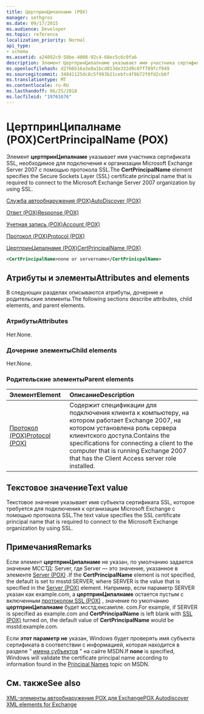 ```yaml
---
title: ЦертпринЦипалнаме (POX)
manager: sethgros
ms.date: 09/17/2015
ms.audience: Developer
ms.topic: reference
localization_priority: Normal
api_type:
- schema
ms.assetid: a24092c9-58be-4008-92c4-68ec5c6c0fa6
description: Элемент ЦертпринЦипалнаме указывает имя участника сертификата SSL, необходимое для подключения к организации Microsoft Exchange Server 2007 с помощью протокола SSL.
ms.openlocfilehash: d2766b16a3e8a1bcd013de332d9c07f709fcf949
ms.sourcegitcommit: 34041125dc8c5f993b21cebfc4f8b72f0fd2cb6f
ms.translationtype: MT
ms.contentlocale: ru-RU
ms.lasthandoff: 06/25/2018
ms.locfileid: "19761676"
---
```

# <a name="certprincipalname-pox"></a><span data-ttu-id="e16d3-103">ЦертпринЦипалнаме (POX)</span><span class="sxs-lookup"><span data-stu-id="e16d3-103">CertPrincipalName (POX)</span></span>

<span data-ttu-id="e16d3-104">Элемент **цертпринЦипалнаме** указывает имя участника сертификата SSL, необходимое для подключения к организации Microsoft Exchange Server 2007 с помощью протокола SSL.</span><span class="sxs-lookup"><span data-stu-id="e16d3-104">The **CertPrincipalName** element specifies the Secure Sockets Layer (SSL) certificate principal name that is required to connect to the Microsoft Exchange Server 2007 organization by using SSL.</span></span> 
  
[<span data-ttu-id="e16d3-105">Служба автообнаружения (POX)</span><span class="sxs-lookup"><span data-stu-id="e16d3-105">AutoDiscover (POX)</span></span>](autodiscover-pox.md)
  
[<span data-ttu-id="e16d3-106">Ответ (POX)</span><span class="sxs-lookup"><span data-stu-id="e16d3-106">Response (POX)</span></span>](response-pox.md)
  
[<span data-ttu-id="e16d3-107">Учетная запись (POX)</span><span class="sxs-lookup"><span data-stu-id="e16d3-107">Account (POX)</span></span>](account-pox.md)
  
[<span data-ttu-id="e16d3-108">Протокол (POX)</span><span class="sxs-lookup"><span data-stu-id="e16d3-108">Protocol (POX)</span></span>](protocol-pox.md)
  
[<span data-ttu-id="e16d3-109">ЦертпринЦипалнаме (POX)</span><span class="sxs-lookup"><span data-stu-id="e16d3-109">CertPrincipalName (POX)</span></span>](certprincipalname-pox.md)
  
```xml
<CertPrincipalName>none or servername</CertPrinicpalName>
```

## <a name="attributes-and-elements"></a><span data-ttu-id="e16d3-110">Атрибуты и элементы</span><span class="sxs-lookup"><span data-stu-id="e16d3-110">Attributes and elements</span></span>

<span data-ttu-id="e16d3-111">В следующих разделах описываются атрибуты, дочерние и родительские элементы.</span><span class="sxs-lookup"><span data-stu-id="e16d3-111">The following sections describe attributes, child elements, and parent elements.</span></span>
  
### <a name="attributes"></a><span data-ttu-id="e16d3-112">Атрибуты</span><span class="sxs-lookup"><span data-stu-id="e16d3-112">Attributes</span></span>

<span data-ttu-id="e16d3-113">Нет.</span><span class="sxs-lookup"><span data-stu-id="e16d3-113">None.</span></span>
  
### <a name="child-elements"></a><span data-ttu-id="e16d3-114">Дочерние элементы</span><span class="sxs-lookup"><span data-stu-id="e16d3-114">Child elements</span></span>

<span data-ttu-id="e16d3-115">Нет.</span><span class="sxs-lookup"><span data-stu-id="e16d3-115">None.</span></span>
  
### <a name="parent-elements"></a><span data-ttu-id="e16d3-116">Родительские элементы</span><span class="sxs-lookup"><span data-stu-id="e16d3-116">Parent elements</span></span>

|<span data-ttu-id="e16d3-117">**Элемент**</span><span class="sxs-lookup"><span data-stu-id="e16d3-117">**Element**</span></span>|<span data-ttu-id="e16d3-118">**Описание**</span><span class="sxs-lookup"><span data-stu-id="e16d3-118">**Description**</span></span>|
|:-----|:-----|
|[<span data-ttu-id="e16d3-119">Протокол (POX)</span><span class="sxs-lookup"><span data-stu-id="e16d3-119">Protocol (POX)</span></span>](protocol-pox.md) <br/> |<span data-ttu-id="e16d3-120">Содержит спецификации для подключения клиента к компьютеру, на котором работает Exchange 2007, на котором установлена роль сервера клиентского доступа.</span><span class="sxs-lookup"><span data-stu-id="e16d3-120">Contains the specifications for connecting a client to the computer that is running Exchange 2007 that has the Client Access server role installed.</span></span>  <br/> |
   
## <a name="text-value"></a><span data-ttu-id="e16d3-121">Текстовое значение</span><span class="sxs-lookup"><span data-stu-id="e16d3-121">Text value</span></span>

<span data-ttu-id="e16d3-122">Текстовое значение указывает имя субъекта сертификата SSL, которое требуется для подключения к организации Microsoft Exchange с помощью протокола SSL.</span><span class="sxs-lookup"><span data-stu-id="e16d3-122">The text value specifies the SSL certificate principal name that is required to connect to the Microsoft Exchange organization by using SSL.</span></span>
  
## <a name="remarks"></a><span data-ttu-id="e16d3-123">Примечания</span><span class="sxs-lookup"><span data-stu-id="e16d3-123">Remarks</span></span>

<span data-ttu-id="e16d3-124">Если элемент **цертпринЦипалнаме** не указан, по умолчанию задается значение МССТД: Server, где Server — это значение, указанное в элементе [Server (POX)](server-pox.md) .</span><span class="sxs-lookup"><span data-stu-id="e16d3-124">If the **CertPrincipalName** element is not specified, the default is set to msstd:SERVER, where SERVER is the value that is specified in the [Server (POX)](server-pox.md) element.</span></span> <span data-ttu-id="e16d3-125">Например, если параметр SERVER указан как example.com, а **цертпринЦипалнаме** остается пустым с включенным [протоколом SSL (POX)](ssl-pox.md) , значение по умолчанию **цертпринЦипалнаме** будет мсстд:ексампле. com.</span><span class="sxs-lookup"><span data-stu-id="e16d3-125">For example, if SERVER is specified as example.com and **CertPrincipalName** is left blank with [SSL (POX)](ssl-pox.md) turned on, the default value of **CertPrincipalName** would be msstd:example.com.</span></span> 
  
<span data-ttu-id="e16d3-126">Если **этот параметр не** указан, Windows будет проверять имя субъекта сертификата в соответствии с информацией, которая находится в разделе " [имена субъектов](http://go.microsoft.com/fwlink/?LinkId=93417) " на сайте MSDN.</span><span class="sxs-lookup"><span data-stu-id="e16d3-126">If **none** is specified, Windows will validate the certificate principal name according to information found in the [Principal Names](http://go.microsoft.com/fwlink/?LinkId=93417) topic on MSDN.</span></span> 
  
## <a name="see-also"></a><span data-ttu-id="e16d3-127">См. также</span><span class="sxs-lookup"><span data-stu-id="e16d3-127">See also</span></span>



[<span data-ttu-id="e16d3-128">XML-элементы автообнаружения POX для Exchange</span><span class="sxs-lookup"><span data-stu-id="e16d3-128">POX Autodiscover XML elements for Exchange</span></span>](pox-autodiscover-xml-elements-for-exchange.md)

